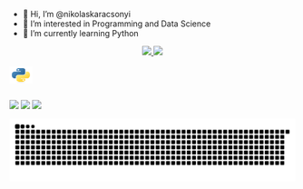   - 👋 Hi, I’m @nikolaskaracsonyi
- 👀 I’m interested in Programming and Data Science
- 🌱 I’m currently learning Python

<div align="center">
  <a href="https://github.com/nikolaskaracsonyi">
  <img height="180em" src="https://github-readme-stats.vercel.app/api?username=nikolaskaracsonyi&&show_icons=true&title_color=ffffff&icon_color=8B0000&text_color=ffffff&bg_color=000000"/>
  <img height="180em" src="https://github-readme-stats.vercel.app/api/top-langs/?username=nikolaskaracsonyi&layout=compact&langs_count=7&title_color=8B0000&icon_color=8B0000&text_color=ffffff&bg_color=000000"/>
</div>
<div style="display: inline_block"><br>
  <img align="center" alt="Nikolas-Python" height="30" width="40" src="https://raw.githubusercontent.com/devicons/devicon/master/icons/python/python-original.svg">
</div>
  
##
  
<div>
  <a href="www.linkedin.com/in/nikolassinhorinikaracsonyi" target="_blank"><img src="https://img.shields.io/badge/-LinkedIn-%230077B5?style=for-the-badge&logo=linkedin&logoColor=white" target="_blank"></a>
  <a href = "mailto:nikolas.karacsonyi@hotmail.com"><img src="https://img.shields.io/badge/-Gmail-%23333?style=for-the-badge&logo=gmail&logoColor=white" target="_blank"></a>
  <a href="https://instagram.com/nikolaskaracsonyi" target="_blank"><img src="https://img.shields.io/badge/-Instagram-%23E4405F?style=for-the-badge&logo=instagram&logoColor=white" target="_blank"></a>
  
  ![Snake animation](https://github.com/nikolaskaracsonyi/nikolaskaracsonyi/blob/output/github-contribution-grid-snake.svg)
 
</div>
